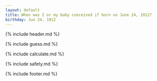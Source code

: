 ```yaml
---
layout: default
title: When was I or my baby conceived if born on June 24, 1912?
birthday: Jun 24, 1912
---
```


{% include header.md %}

{% include guess.md %}

{% include calculate.md %}

{% include safety.md %}

{% include footer.md %}



